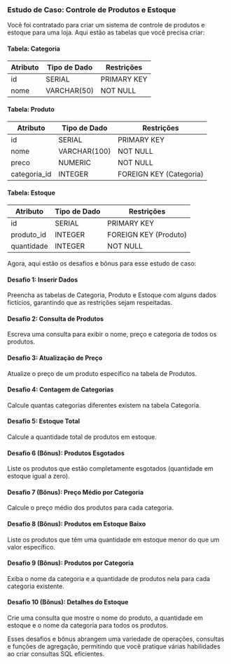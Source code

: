 ### Estudo de Caso: Controle de Produtos e Estoque

Você foi contratado para criar um sistema de controle de produtos e estoque para uma loja. Aqui estão as tabelas que você precisa criar:

#### Tabela: Categoria
| Atributo     | Tipo de Dado | Restrições    |
|--------------|--------------|---------------|
| id           | SERIAL       | PRIMARY KEY   |
| nome         | VARCHAR(50)  | NOT NULL      |

#### Tabela: Produto
| Atributo     | Tipo de Dado | Restrições    |
|--------------|--------------|---------------|
| id           | SERIAL       | PRIMARY KEY   |
| nome         | VARCHAR(100) | NOT NULL      |
| preco        | NUMERIC      | NOT NULL      |
| categoria_id | INTEGER      | FOREIGN KEY (Categoria) |

#### Tabela: Estoque
| Atributo     | Tipo de Dado | Restrições    |
|--------------|--------------|---------------|
| id           | SERIAL       | PRIMARY KEY   |
| produto_id   | INTEGER      | FOREIGN KEY (Produto) |
| quantidade   | INTEGER      | NOT NULL      |

Agora, aqui estão os desafios e bônus para esse estudo de caso:

#### Desafio 1: Inserir Dados

Preencha as tabelas de Categoria, Produto e Estoque com alguns dados fictícios, garantindo que as restrições sejam respeitadas.

#### Desafio 2: Consulta de Produtos

Escreva uma consulta para exibir o nome, preço e categoria de todos os produtos.

#### Desafio 3: Atualização de Preço

Atualize o preço de um produto específico na tabela de Produtos.

#### Desafio 4: Contagem de Categorias

Calcule quantas categorias diferentes existem na tabela Categoria.

#### Desafio 5: Estoque Total

Calcule a quantidade total de produtos em estoque.

#### Desafio 6 (Bônus): Produtos Esgotados

Liste os produtos que estão completamente esgotados (quantidade em estoque igual a zero).

#### Desafio 7 (Bônus): Preço Médio por Categoria

Calcule o preço médio dos produtos para cada categoria.

#### Desafio 8 (Bônus): Produtos em Estoque Baixo

Liste os produtos que têm uma quantidade em estoque menor do que um valor específico.

#### Desafio 9 (Bônus): Produtos por Categoria

Exiba o nome da categoria e a quantidade de produtos nela para cada categoria existente.

#### Desafio 10 (Bônus): Detalhes do Estoque

Crie uma consulta que mostre o nome do produto, a quantidade em estoque e o nome da categoria para todos os produtos.

Esses desafios e bônus abrangem uma variedade de operações, consultas e funções de agregação, permitindo que você pratique várias habilidades ao criar consultas SQL eficientes.